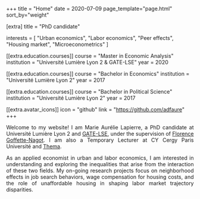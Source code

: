 +++
title = "Home"
date = 2020-07-09
page_template="page.html"
sort_by="weight"

[extra]
title = "PhD candidate"

interests = [
  "Urban economics",
  "Labor economics",
  "Peer effects", 
  "Housing market", 
  "Microeconometrics"
]

[[extra.education.courses]]
  course = "Master in Economic Analysis"
  institution = "Université Lumière Lyon 2 & GATE-LSE"
  year = 2020

[[extra.education.courses]]
  course = "Bachelor in Economics"
  institution = "Université Lumière Lyon 2"
  year = 2017

[[extra.education.courses]]
  course = "Bachelor in Political Science"
  institution = "Université Lumière Lyon 2"
  year = 2017

[[extra.avatar_icons]]
  icon = "github"
  link = "https://github.com/adfaure"
+++
<p align="justify"> 
Welcome to my website! I am Marie Aurélie Lapierre, a PhD candidate at Université Lumière Lyon 2 and <a href="https://www.gate.cnrs.fr/en/">GATE-LSE</a>, under the supervision of <a href="https://economie.ens-lyon.fr/en/about-us/our-people/florence-goffette-nagot">Florence Goffette-Nagot</a>. I am also a Temporary Lecturer at CY Cergy Paris Université and <a href="https://thema.u-cergy.fr/">Thema</a>.
</p>

<p align="justify"> 
As an applied economist in urban and labor economics, I am interested in understanding and exploring the inequalities that arise from the interaction of these two fields. My on-going research projects focus on neighborhood effects in job search behaviors, wage compensation for housing costs, and the role of unaffordable housing in shaping labor market trajectory disparities.
</p>
